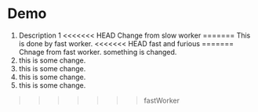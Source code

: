 # Demo
1. Description 1
<<<<<<< HEAD
Change from slow worker
=======
This is done by fast worker.
<<<<<<< HEAD
fast and furious
=======
Chnage from fast worker.
something is changed.
1. this is some change.
2. this is some change.
3. this is some change.
4. this is some change.
>>>>>>> fastWorker
